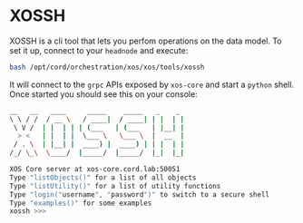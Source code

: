 # XOSSH

XOSSH is a cli tool that lets you perfom operations on the data model.
To set it up, connect to your `headnode` and execute:

```bash
bash /opt/cord/orchestration/xos/xos/tools/xossh
```

It will connect to the `grpc` APIs exposed by `xos-core` and start a `python` shell.
Once started you should see this on your console:

```bash
__   __   ____     _____    _____   _    _
\ \ / /  / __ \   / ____|  / ____| | |  | |
 \ V /  | |  | | | (___   | (___   | |__| |
  > <   | |  | |  \___ \   \___ \  |  __  |
 / . \  | |__| |  ____) |  ____) | | |  | |
/_/ \_\  \____/  |_____/  |_____/  |_|  |_|

XOS Core server at xos-core.cord.lab:50051
Type "listObjects()" for a list of all objects
Type "listUtility()" for a list of utility functions
Type "login("username", "password")" to switch to a secure shell
Type "examples()" for some examples
xossh >>>
```
